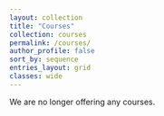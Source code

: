 ```yaml
---
layout: collection
title: "Courses"
collection: courses
permalink: /courses/
author_profile: false
sort_by: sequence
entries_layout: grid
classes: wide
---
```


We are no longer offering any courses.